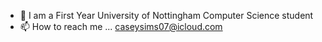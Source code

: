 - 👋 I am a First Year University of Nottingham Computer Science student 
- 📫 How to reach me ... caseysims07@icloud.com


<!---
CaseyS1ms/CaseyS1ms is a ✨ special ✨ repository because its `README.md` (this file) appears on your GitHub profile.
You can click the Preview link to take a look at your changes.
--->
